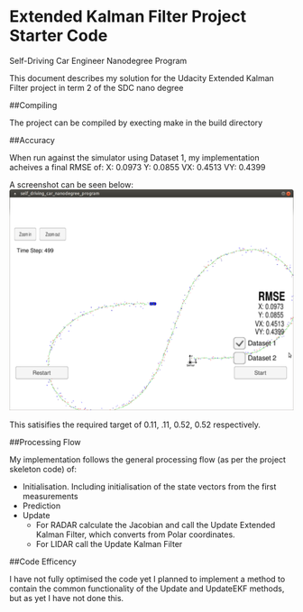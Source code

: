 # Extended Kalman Filter Project Starter Code
Self-Driving Car Engineer Nanodegree Program

This document describes my solution for the Udacity Extended Kalman Filter project in term 2 of the SDC nano degree


##Compiling

The project can be compiled by execting make in the build directory

##Accuracy

When run against the simulator using Dataset 1, my implementation acheives a final RMSE of:
X: 0.0973
Y: 0.0855
VX: 0.4513
VY: 0.4399

A screenshot can be seen below:
![Simulator View](https://github.com/Geordio/CarND-Extended-Kalman-Filter-Project/blob/master/simulator_screenshot.png  "Simulator View")

This satisifies the required target of 0.11, .11, 0.52, 0.52 respectively.

##Processing Flow

My implementation follows the general processing flow (as per the project skeleton code) of:
- Initialisation. Including initialisation of the state vectors from the first measurements
- Prediction
- Update
	- For RADAR calculate the Jacobian and call the Update Extended Kalman Filter, which converts from Polar coordinates.
	- For LIDAR call the Update Kalman Filter
	
	
##Code Efficency

I have not fully optimised the code yet I planned to implement a method to contain the common functionality of the Update and UpdateEKF methods, but as yet I have not done this.

	
